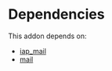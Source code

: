 # Dependencies

This addon depends on:

- [iap_mail](https://github.com/bringout/oca-ocb-technical)
- [mail](https://github.com/bringout/oca-ocb-core)

